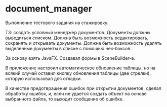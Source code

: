 # document_manager

Выполнение тестового задания на стажировку.

ТЗ: создать условный менеджер документов. Документы должны выводиться списком. Должна быть возможность редактировать, сохранять и открывать документы. Должна быть возможность удалять выделенные документы в списке с помощью чек-боксов.

За основу взять JavaFX. Создавал формы в SceneBuilder-е. 

В приложение настроил автоматическое обновление таблицы, но на всякий случай оставил кнопку обновления таблицы (две стрелки), которую использовал для отладки. 

В качестве предотвращения ошибок при открытии документов, сделал обработку ошибок, и, если не удается создать объект на основе выбранного файла, то выходит сообщение об ошибке. 
